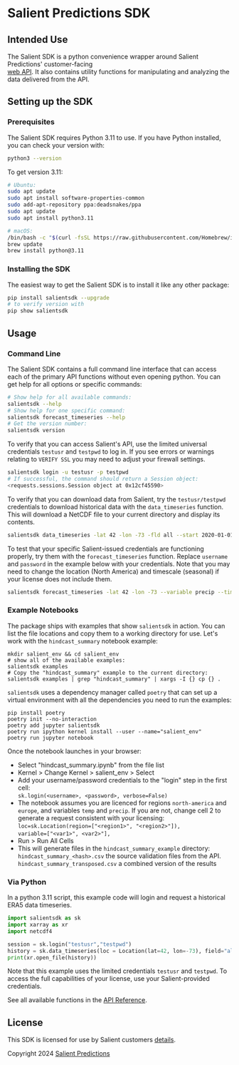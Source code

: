 # Salient Predictions SDK

## Intended Use

The Salient SDK is a python convenience wrapper around Salient Predictions' customer-facing  
[web API](https://api.salientpredictions.com/v2/documentation/api/). It also contains utility functions for manipulating and analyzing the data delivered from the API.

## Setting up the SDK

### Prerequisites

The Salient SDK requires Python 3.11 to use. If you have Python installed, you can check your version with:

```bash
python3 --version
```

To get version 3.11:

```bash
# Ubuntu:
sudo apt update
sudo apt install software-properties-common
sudo add-apt-repository ppa:deadsnakes/ppa
sudo apt update
sudo apt install python3.11
```

```bash
# macOS:
/bin/bash -c "$(curl -fsSL https://raw.githubusercontent.com/Homebrew/install/HEAD/install.sh)"
brew update
brew install python@3.11
```

### Installing the SDK

The easiest way to get the Salient SDK is to install it like any other package:

```bash
pip install salientsdk --upgrade
# to verify version with
pip show salientsdk
```

## Usage

### Command Line

The Salient SDK contains a full command line interface that can access each of the primary
API functions without even opening python. You can get help for all options or specific commands:

```bash
# Show help for all available commands:
salientsdk --help
# Show help for one specific command:
salientsdk forecast_timeseries --help
# Get the version number:
salientsdk version
```

To verify that you can access Salient's API, use the limited universal credentials `testusr` and `testpwd` to log in. If you see errors or warnings relating to `VERIFY SSL` you may need to adjust your firewall settings.

```bash
salientsdk login -u testusr -p testpwd
# If successful, the command should return a Session object:
<requests.sessions.Session object at 0x12cf45590>
```

To verify that you can download data from Salient, try the `testusr/testpwd` credentials to download historical data with the `data_timeseries` function. This will download a NetCDF file to your current directory and display its contents.

```bash
salientsdk data_timeseries -lat 42 -lon -73 -fld all --start 2020-01-01 --end 2020-12-31 -u testusr -p testpwd
```

To test that your specific Salient-issued credentials are functioning properly, try them with the `forecast_timeseries` function. Replace `username` and `password` in the example below with your credentials. Note that you may need to change the location (North America) and timescale (seasonal) if your license does not include them.

```bash
salientsdk forecast_timeseries -lat 42 -lon -73 --variable precip --timescale seasonal --date 2020-01-01 -u username -p "password"
```

### Example Notebooks

The package ships with examples that show `salientsdk` in action. You can list the file locations and copy them to a working directory for use. Let's work with the `hindcast_summary` notebook example:

```
mkdir salient_env && cd salient_env
# show all of the available examples:
salientsdk examples
# Copy the "hindcast_summary" example to the current directory:
salientsdk examples | grep "hindcast_summary" | xargs -I {} cp {} .
```

`salientsdk` uses a dependency manager called `poetry` that can set up a virtual environment with all the dependencies you need to run the examples:

```
pip install poetry
poetry init --no-interaction
poetry add jupyter salientsdk
poetry run ipython kernel install --user --name="salient_env"
poetry run jupyter notebook
```

Once the notebook launches in your browser:

- Select "hindcast_summary.ipynb" from the file list
- Kernel > Change Kernel > salient_env > Select
- Add your username/password credentials to the "login" step in the first cell:<br>
  `sk.login(<username>, <password>, verbose=False)`
- The notebook assumes you are licenced for regions `north-america` and `europe`, and variables `temp` and `precip`. If you are not, change cell 2 to generate a request consistent with your licensing:<br>
  `loc=sk.Location(region=["<region1>", "<region2>"]),`<br>
  `variable=["<var1>", <var2>"],`
- Run > Run All Cells
- This will generate files in the `hindcast_summary_example` directory:<br>
  `hindcast_summary_<hash>.csv` the source validation files from the API.<br>
  `hindcast_summary_transposed.csv` a combined version of the results

### Via Python

In a python 3.11 script, this example code will login and request a historical ERA5 data timeseries.

```python
import salientsdk as sk
import xarray as xr
import netcdf4

session = sk.login("testusr","testpwd")
history = sk.data_timeseries(loc = Location(lat=42, lon=-73), field="all", variable="temp", session=session)
print(xr.open_file(history))
```

Note that this example uses the limited credentials `testusr` and `testpwd`. To access the full capabilities of your license, use your Salient-provided credentials.

See all available functions in the [API Reference](api.md).

## License

This SDK is licensed for use by Salient customers [details](https://salient-predictions.github.io/salientsdk/LICENSE/).

Copyright 2024 [Salient Predictions](https://www.salientpredictions.com/)
